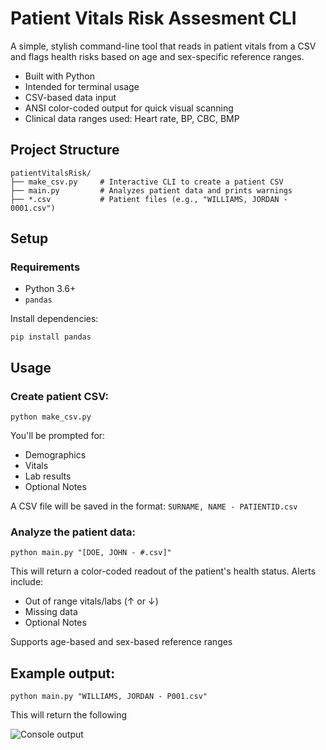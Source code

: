 # Patient Vitals Risk Assesment CLI
A simple, stylish command-line tool that reads in patient vitals from a CSV and flags health risks based on age and sex-specific reference ranges. 

- Built with Python
- Intended for terminal usage
- CSV-based data input
- ANSI color-coded output for quick visual scanning
- Clinical data ranges used: Heart rate, BP, CBC, BMP

## Project Structure

```
patientVitalsRisk/
├── make_csv.py     # Interactive CLI to create a patient CSV
├── main.py         # Analyzes patient data and prints warnings
├── *.csv           # Patient files (e.g., "WILLIAMS, JORDAN - 0001.csv")
```

## Setup
### Requirements
- Python 3.6+
- `pandas`


Install dependencies:

`pip install pandas`

## Usage
### Create patient CSV:
`python make_csv.py`

You'll be prompted for:

- Demographics
- Vitals
- Lab results
- Optional Notes

A CSV file will be saved in the format: 
`SURNAME, NAME - PATIENTID.csv`

### Analyze the patient data:
`python main.py "[DOE, JOHN - #.csv]"`

This will return a color-coded readout of the patient's health status. Alerts include:
- Out of range vitals/labs (↑ or ↓)
- Missing data
- Optional Notes

Supports age-based and sex-based reference ranges

## Example output:
`python main.py "WILLIAMS, JORDAN - P001.csv"`

This will return the following

![Console output](https://www.github.com/ariking6314/patientVitalsRisk/image.png)
